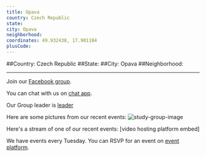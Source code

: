 ```yaml
---
title: Opava
country: Czech Republic
state: 
city: Opava
neighborhood: 
coordinates: 49.932438, 17.901184
plusCode:
---
```


##Country: Czech Republic
##State: 
##City: Opava
##Neighborhood: 
*****
Join our [Facebook group](https://www.facebook.com/groups/freecodecamp.opava).

You can chat with us on [chat app]().

Our Group leader is [leader]()

Here are some pictures from our recent events:
![study-group-image]()

Here's a stream of one of our recent events:
[video hosting platform embed]

We have events every Tuesday. You can RSVP for an event on [event platform]().
